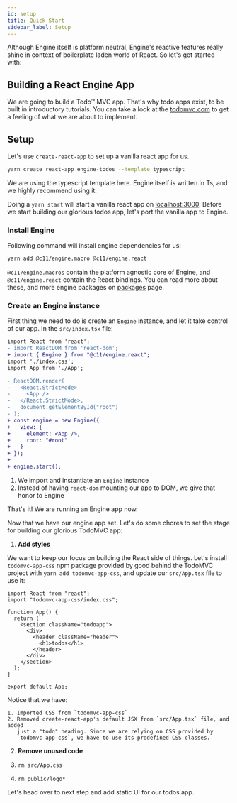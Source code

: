 ```yaml
---
id: setup
title: Quick Start
sidebar_label: Setup
---
```


Although Engine itself is platform neutral, Engine's reactive features really
shine in context of boilerplate laden world of React. So let's get started with:

## Building a React Engine App

We are going to build a Todo&trade; MVC app. That's why todo apps exist, to be
built in introductory tutorials. You can take a look at the
[todomvc.com](http://todomvc.com/) to get a feeling of what we are about to
implement.

## Setup

Let's use `create-react-app` to set up a vanilla react app for us.

```sh
yarn create react-app engine-todos --template typescript
```

We are using the typescript template here. Engine itself is written in Ts, and
we highly recommend using it.

Doing a `yarn start` will start a vanilla react app on
[localhost:3000](http://localhost:3000). Before we start building our glorious
todos app, let's port the vanilla app to Engine.

### Install Engine

Following command will install engine dependencies for us:

```sh
yarn add @c11/engine.macro @c11/engine.react
```

`@c11/engine.macros` contain the platform agnostic core of Engine, and
`@c11/engine.react` contain the React bindings. You can read more about these,
and more engine packages on [packages](../packages) page.

### Create an Engine instance

First thing we need to do is create an `Engine` instance, and let it take
control of our app. In the `src/index.tsx` file:

```diff
import React from 'react';
- import ReactDOM from 'react-dom';
+ import { Engine } from "@c11/engine.react";
import './index.css';
import App from './App';

- ReactDOM.render(
-   <React.StrictMode>
-     <App />
-   </React.StrictMode>,
-   document.getElementById("root")
- );
+ const engine = new Engine({
+   view: {
+     element: <App />,
+     root: "#root"
+   }
+ });
+
+ engine.start();
```

1. We import and instantiate an `Engine` instance
2. Instead of having `react-dom` mounting our app to DOM, we give that honor to
   Engine

That's it! We are running an Engine app now.

Now that we have our engine app set. Let's do some chores to set the stage for
building our glorious TodoMVC app:

1. **Add styles**

  We want to keep our focus on building the React side of things. Let's install
  `todomvc-app-css` npm package provided by good behind the TodoMVC project with
  `yarn add todomvc-app-css`, and update our `src/App.tsx` file to use it:

  ```tsx
  import React from "react";
  import "todomvc-app-css/index.css";

  function App() {
    return (
      <section className="todoapp">
        <div>
          <header className="header">
            <h1>todos</h1>
          </header>
        </div>
      </section>
    );
  }

  export default App;
  ```
  Notice that we have:

    1. Imported CSS from `todomvc-app-css`
    2. Removed create-react-app's default JSX from `src/App.tsx` file, and added
       just a "todo" heading. Since we are relying on CSS provided by
       `todomvc-app-css`, we have to use its predefined CSS classes.

2. **Remove unused code**

  1. `rm src/App.css`
  1. `rm public/logo*`

Let's head over to next step and add static UI for our todos app.
